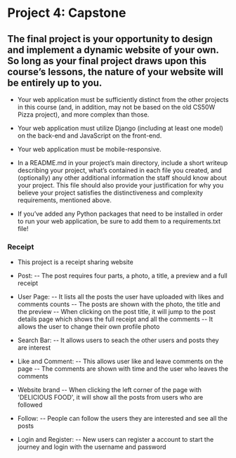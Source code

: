 # Project 4: Capstone
## The final project is your opportunity to design and implement a dynamic website of your own. So long as your final project draws upon this course’s lessons, the nature of your website will be entirely up to you.

- Your web application must be sufficiently distinct from the other projects in this course (and, in addition, may not be based on the old CS50W Pizza project), and more complex than those.

- Your web application must utilize Django (including at least one model) on the back-end and JavaScript on the front-end.

- Your web application must be mobile-responsive.

- In a README.md in your project’s main directory, include a short writeup describing your project, what’s contained in each file you created, and (optionally) any other additional information the staff should know about your project. This file should also provide your justification for why you believe your project satisfies the distinctiveness and complexity requirements, mentioned above.

- If you’ve added any Python packages that need to be installed in order to run your web application, be sure to add them to a requirements.txt file!

### Receipt

- This project is a receipt sharing website

- Post:
  -- The post requires four parts, a photo, a title, a preview and a full receipt

- User Page:
  -- It lists all the posts the user have uploaded with likes and comments counts
  -- The posts are shown with the photo, the title and the preview
  -- When clicking on the post title, it will jump to the post details page which shows the full receipt and all the comments
  -- It allows the user to change their own profile photo

- Search Bar:
  -- It allows users to seach the other users and posts they are interest

- Like and Comment:
  -- This allows user like and leave comments on the page
  -- The comments are shown with time and the user who leaves the comments

- Website brand
  -- When clicking the left corner of the page with 'DELICIOUS FOOD', it will show all the posts from users who are followed

- Follow:
  -- People can follow the users they are interested and see all the posts

- Login and Register:
  -- New users can register a account to start the journey and login with the username and password